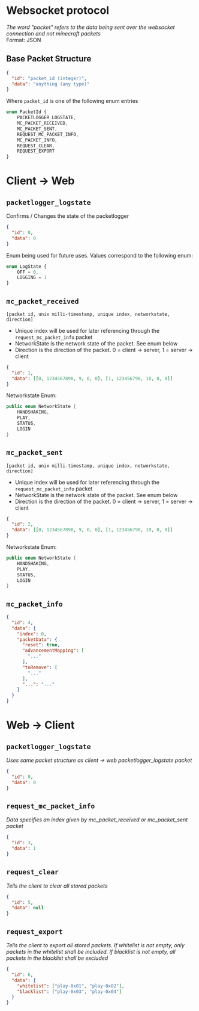 # Websocket protocol

*The word "packet" refers to the data being sent over the websocket connection and not minecraft packets*  
Format: JSON

## Base Packet Structure

````json
{
  "id": "packet_id (integer)",
  "data": "anything (any type)"
}
````

Where ``packet_id`` is one of the following enum entries

````ts
enum PacketId {
    PACKETLOGGER_LOGSTATE,
    MC_PACKET_RECEIVED,
    MC_PACKET_SENT,
    REQUEST_MC_PACKET_INFO,
    MC_PACKET_INFO,
    REQUEST_CLEAR,
    REQUEST_EXPORT
}
````

# Client -> Web

## ``packetlogger_logstate``

Confirms / Changes the state of the packetlogger

````json
{
  "id": 0,
  "data": 0
}
````

Enum being used for future uses. Values correspond to the following enum:

````ts
enum LogState {
    OFF = 0,
    LOGGING = 1
}
````

## ``mc_packet_received``

[//]: # (Lets go for some raw byte data in the future. See Blob#arrayBuffer and Uint8Array)

``[packet id, unix milli-timestamp, unique index, networkstate, direction]``

- Unique index will be used for later referencing through the ``request_mc_packet_info`` packet
- NetworkState is the network state of the packet. See enum below
- Direction is the direction of the packet. 0 = client -> server, 1 = server -> client

````json
{
  "id": 1,
  "data": [[0, 1234567890, 9, 0, 0], [1, 123456790, 10, 0, 0]]
}
````

Networkstate Enum:

````java
public enum NetworkState {
    HANDSHAKING,
    PLAY,
    STATUS,
    LOGIN
}
````

## ``mc_packet_sent``

``[packet id, unix milli-timestamp, unique index, networkstate, direction]``

- Unique index will be used for later referencing through the ``request_mc_packet_info`` packet
- NetworkState is the network state of the packet. See enum below
- Direction is the direction of the packet. 0 = client -> server, 1 = server -> client

````json
{
  "id": 2,
  "data": [[0, 1234567890, 9, 0, 0], [1, 123456790, 10, 0, 0]]
}
````

Networkstate Enum:

````java
public enum NetworkState {
    HANDSHAKING,
    PLAY,
    STATUS,
    LOGIN
}
````

## ``mc_packet_info``

````json
{
  "id": 4,
  "data": {
    "index": 0,
    "packetData": {
      "reset": true,
      "advancementMapping": [
        "..."
      ],
      "toRemove": [
        "..."
      ],
      "...": "..."
    }
  }
}
````

# Web -> Client

## ``packetlogger_logstate``

*Uses same packet structure as client -> web packetlogger_logstate packet*

````json
{
  "id": 0,
  "data": 0
}
````

## ``request_mc_packet_info``

*Data specifies an index given by mc_packet_received or mc_packet_sent packet*

````json
{
  "id": 3,
  "data": 1
}
````

## ``request_clear``

*Tells the client to clear all stored packets*

`````json
{
  "id": 5,
  "data": null
}
`````

## ``request_export``

*Tells the client to export all stored packets. If whitelist is not empty, only packets in the whitelist shall be included. If blacklist is not empty, all packets in the blacklist shall be excluded*

`````json
{
  "id": 6,
  "data": {
    "whitelist": ["play-0x01", "play-0x02"],
    "blacklist": ["play-0x03", "play-0x04"]
  }
}
`````